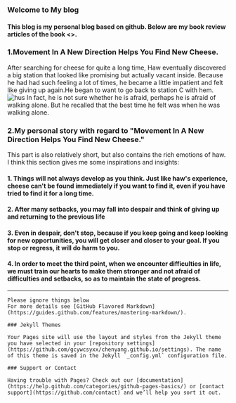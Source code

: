 ### Welcome to My blog

#### This blog is my personal blog based on github. Below are my book review articles of the book <<Who Moved My Cheese>>.


### 1.Movement In A New Direction Helps You Find New Cheese.
After searching for cheese for quite a long time, Haw eventually discovered a big station that looked like promising but actually vacant inside. Because he had had such feeling a lot of times, he became a little impatient and felt like giving up again.He began to want to go back to station C with hem. 
![hus](https://ss3.bdstatic.com/70cFv8Sh_Q1YnxGkpoWK1HF6hhy/it/u=2453441354,1999245329&fm=26&gp=0.jpg)
In fact, he is not sure whether he is afraid, perhaps he is afraid of walking alone. But he recalled that the best time he felt was when he was walking alone.

### 2.My personal story with regard to "Movement In A New Direction Helps You Find New Cheese."
This part is also relatively short, but also contains the rich emotions of haw. I think this section gives me some inspirations and insights: 
#### 1. Things will not always develop as you think. Just like haw's experience, cheese can't be found immediately if you want to find it, even if you have tried to find it for a long time. 
#### 2. After many setbacks, you may fall into despair and think of giving up and returning to the previous life 
#### 3. Even in despair, don't stop, because if you keep going and keep looking for new opportunities, you will get closer and closer to your goal. If you stop or regress, it will do harm to you. 
#### 4. In order to meet the third point, when we encounter difficulties in life, we must train our hearts to make them stronger and not afraid of difficulties and setbacks, so as to maintain the state of progress.
---------------------------------------------------------------------------------------

















```
Please ignore things below
For more details see [GitHub Flavored Markdown](https://guides.github.com/features/mastering-markdown/).

### Jekyll Themes

Your Pages site will use the layout and styles from the Jekyll theme you have selected in your [repository settings](https://github.com/gcywcsyxx/chenyang.github.io/settings). The name of this theme is saved in the Jekyll `_config.yml` configuration file.

### Support or Contact

Having trouble with Pages? Check out our [documentation](https://help.github.com/categories/github-pages-basics/) or [contact support](https://github.com/contact) and we’ll help you sort it out.
